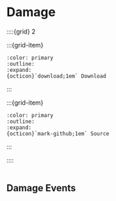 # Damage

::::{grid} 2

:::{grid-item}
```{button-link} https://smithed.dev/packs/smithed/damage
:color: primary
:outline:
:expand:
{octicon}`download;1em` Download
```
:::

:::{grid-item}
```{button-link} https://github.com/Smithed-MC/Libraries/tree/main/smithed_libraries/packs/damage/
:color: primary
:outline:
:expand:
{octicon}`mark-github;1em` Source
```
:::

::::

```{include} damage/entity/apply.md
```

## Damage Events
```{include} damage/player/damage_events.md
```
